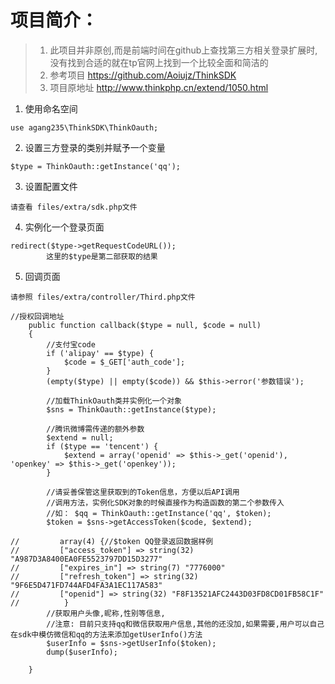 # 项目简介：
> 1. 此项目并非原创,而是前端时间在github上查找第三方相关登录扩展时,没有找到合适的就在tp官网上找到一个比较全面和简洁的 
> 2. 参考项目 https://github.com/Aoiujz/ThinkSDK
> 3. 项目原地址 http://www.thinkphp.cn/extend/1050.html

1. 使用命名空间
```
use agang235\ThinkSDK\ThinkOauth;
```
    
2. 设置三方登录的类别并赋予一个变量
```
$type = ThinkOauth::getInstance('qq');
```
    
3. 设置配置文件
```
请查看 files/extra/sdk.php文件

```
    
4. 实例化一个登录页面
```
redirect($type->getRequestCodeURL());
        这里的$type是第二部获取的结果
```
    
5. 回调页面
```
请参照 files/extra/controller/Third.php文件

//授权回调地址
    public function callback($type = null, $code = null)
    {
        //支付宝code
        if ('alipay' == $type) {
            $code = $_GET['auth_code'];
        }
        (empty($type) || empty($code)) && $this->error('参数错误');

        //加载ThinkOauth类并实例化一个对象
        $sns = ThinkOauth::getInstance($type);

        //腾讯微博需传递的额外参数
        $extend = null;
        if ($type == 'tencent') {
            $extend = array('openid' => $this->_get('openid'), 'openkey' => $this->_get('openkey'));
        }

        //请妥善保管这里获取到的Token信息，方便以后API调用
        //调用方法，实例化SDK对象的时候直接作为构造函数的第二个参数传入
        //如： $qq = ThinkOauth::getInstance('qq', $token);
        $token = $sns->getAccessToken($code, $extend);

//         array(4) {//$token QQ登录返回数据样例
//         ["access_token"] => string(32) "A987D3A8400EA0FE5523797DD15D3277"
//         ["expires_in"] => string(7) "7776000"
//         ["refresh_token"] => string(32) "9F6E5D471FD744AFD4FA3A1EC117A583"
//         ["openid"] => string(32) "F8F13521AFC2443D03FD8CD01FB58C1F"
//          }
        //获取用户头像,昵称,性别等信息,
        //注意: 目前只支持qq和微信获取用户信息,其他的还没加,如果需要,用户可以自己在sdk中模仿微信和qq的方法来添加getUserInfo()方法
        $userInfo = $sns->getUserInfo($token);
        dump($userInfo);

    }
```
    
